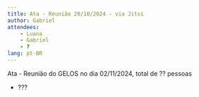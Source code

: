 ```yaml
---
title: Ata - Reunião 20/10/2024 - via Jitsi
author: Gabriel
attendees:
    - Luana
    - Gabriel
    - ?
lang: pt-BR
---
```


Ata - Reunião do GELOS no dia 02/11/2024, total de ?? pessoas

- ???
